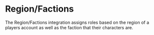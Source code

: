# Region/Factions

The Region/Factions integration assigns roles based on the region of a players account as well as the faction that their characters are.